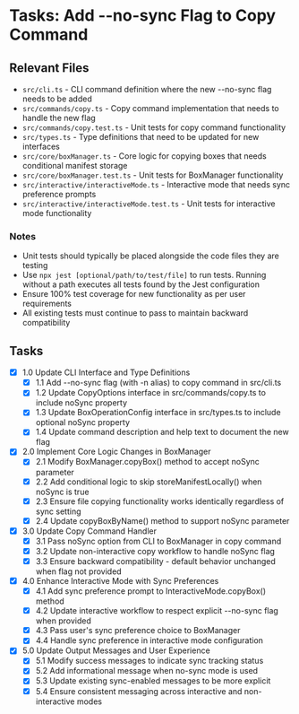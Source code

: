 # Tasks: Add --no-sync Flag to Copy Command

## Relevant Files

- `src/cli.ts` - CLI command definition where the new --no-sync flag needs to be added
- `src/commands/copy.ts` - Copy command implementation that needs to handle the new flag
- `src/commands/copy.test.ts` - Unit tests for copy command functionality
- `src/types.ts` - Type definitions that need to be updated for new interfaces
- `src/core/boxManager.ts` - Core logic for copying boxes that needs conditional manifest storage
- `src/core/boxManager.test.ts` - Unit tests for BoxManager functionality
- `src/interactive/interactiveMode.ts` - Interactive mode that needs sync preference prompts
- `src/interactive/interactiveMode.test.ts` - Unit tests for interactive mode functionality

### Notes

- Unit tests should typically be placed alongside the code files they are testing
- Use `npx jest [optional/path/to/test/file]` to run tests. Running without a path executes all tests found by the Jest configuration
- Ensure 100% test coverage for new functionality as per user requirements
- All existing tests must continue to pass to maintain backward compatibility

## Tasks

- [x] 1.0 Update CLI Interface and Type Definitions
  - [x] 1.1 Add --no-sync flag (with -n alias) to copy command in src/cli.ts
  - [x] 1.2 Update CopyOptions interface in src/commands/copy.ts to include noSync property
  - [x] 1.3 Update BoxOperationConfig interface in src/types.ts to include optional noSync property
  - [x] 1.4 Update command description and help text to document the new flag
- [x] 2.0 Implement Core Logic Changes in BoxManager
  - [x] 2.1 Modify BoxManager.copyBox() method to accept noSync parameter
  - [x] 2.2 Add conditional logic to skip storeManifestLocally() when noSync is true
  - [x] 2.3 Ensure file copying functionality works identically regardless of sync setting
  - [x] 2.4 Update copyBoxByName() method to support noSync parameter
- [x] 3.0 Update Copy Command Handler
  - [x] 3.1 Pass noSync option from CLI to BoxManager in copy command
  - [x] 3.2 Update non-interactive copy workflow to handle noSync flag
  - [x] 3.3 Ensure backward compatibility - default behavior unchanged when flag not provided
- [x] 4.0 Enhance Interactive Mode with Sync Preferences
  - [x] 4.1 Add sync preference prompt to InteractiveMode.copyBox() method
  - [x] 4.2 Update interactive workflow to respect explicit --no-sync flag when provided
  - [x] 4.3 Pass user's sync preference choice to BoxManager
  - [x] 4.4 Handle sync preference in interactive mode configuration
- [x] 5.0 Update Output Messages and User Experience
  - [x] 5.1 Modify success messages to indicate sync tracking status
  - [x] 5.2 Add informational message when no-sync mode is used
  - [x] 5.3 Update existing sync-enabled messages to be more explicit
  - [x] 5.4 Ensure consistent messaging across interactive and non-interactive modes
